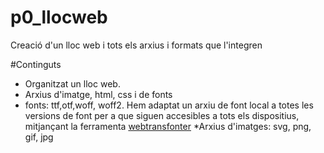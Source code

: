 # p0_llocweb
Creació d'un lloc web i tots els arxius i formats que l'integren

#Continguts

* Organitzat un lloc web.
* Arxius d'imatge, html, css i de fonts
* fonts: ttf,otf,woff, woff2. Hem adaptat un arxiu de font local a totes les versions de font per a que siguen accesibles a tots els dispositius, mitjançant la ferramenta [webtransfonter](https://transfonter.org/)
*Arxius d'imatges: svg, png, gif, jpg

